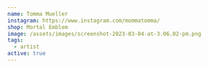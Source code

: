 ```yaml
---
name: Tomma Mueller
instagram: https://www.instagram.com/mommatomma/
shop: Mortal Emblem
image: /assets/images/screenshot-2023-03-04-at-3.06.02-pm.png
tags:
  - artist
active: true
---
```

